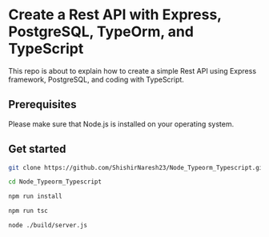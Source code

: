 # Create a Rest API with Express, PostgreSQL, TypeOrm, and TypeScript

This repo is about to explain how to create a simple Rest API using Express framework, PostgreSQL, and coding with TypeScript.

## Prerequisites

Please make sure that Node.js  is installed on your operating system.

## Get started

```bash
git clone https://github.com/ShishirNaresh23/Node_Typeorm_Typescript.git
```

```bash
cd Node_Typeorm_Typescript
```

```bash
npm run install
```

```bash
npm run tsc
```

```bash
node ./build/server.js
```
